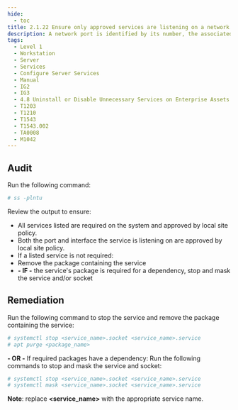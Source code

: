 ```yaml
---
hide:
  - toc
title: 2.1.22 Ensure only approved services are listening on a network interface
description: A network port is identified by its number, the associated IP address, and the type of the communication protocol such as TCP or UDP. A listening port is a network port on which an application or process listens on, acting as a communication endpoint. Each listening port can be open or closed (filtered) using a firewall. In general terms, an open port is a network port that accepts incoming packets from remote locations.
tags:
  - Level 1
  - Workstation
  - Server
  - Services
  - Configure Server Services
  - Manual
  - IG2
  - IG3
  - 4.8 Uninstall or Disable Unnecessary Services on Enterprise Assets and Software
  - T1203
  - T1210
  - T1543
  - T1543.002
  - TA0008
  - M1042
---
```


## Audit
Run the following command:
```bash
# ss -plntu
```

Review the output to ensure:
- All services listed are required on the system and approved by local site policy.
- Both the port and interface the service is listening on are approved by local site policy.
- If a listed service is not required:
 - Remove the package containing the service
 - **- IF -** the service's package is required for a dependency, stop and mask the service and/or socket

## Remediation
Run the following command to stop the service and remove the package containing the service:
```bash
# systemctl stop <service_name>.socket <service_name>.service
# apt purge <package_name>
```

**- OR -** If required packages have a dependency:
Run the following commands to stop and mask the service and socket:
```bash
# systemctl stop <service_name>.socket <service_name>.service
# systemctl mask <service_name>.socket <service_name>.service
```

**Note**: replace **<service_name>** with the appropriate service name.
